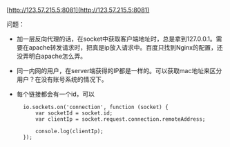 [http://123.57.215.5:8081](http://123.57.215.5:8081)

问题：
- 加一层反向代理的话，在socket中获取客户端地址时，总是拿到127.0.0.1。需要在apache转发请求时，把真是ip放入请求中。百度只找到Nginx的配置，还没弄明白apache怎么弄。
- 同一内网的用户，在server端获得的IP都是一样的。可以获取mac地址来区分用户？在没有账号系统的情况下。
- 每个链接都会有一个id，可以
	
		io.sockets.on('connection', function (socket) {
	  		var socketId = socket.id;
	  		var clientIp = socket.request.connection.remoteAddress;

	  		console.log(clientIp);
		});